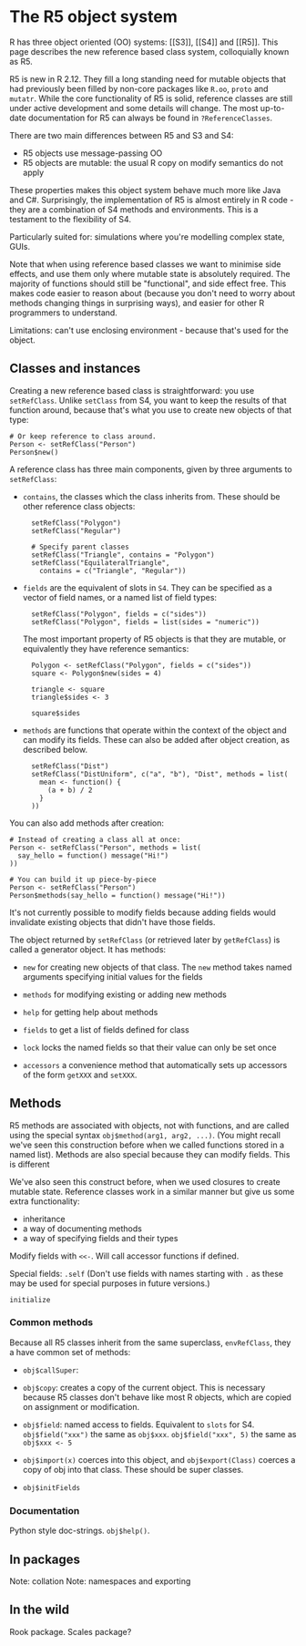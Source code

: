 # The R5 object system

<!-- http://www.inside-r.org/r-doc/methods/ReferenceClasses -->

R has three object oriented (OO) systems: [[S3]], [[S4]] and [[R5]]. This page describes the new reference based class system, colloquially known as R5.

R5 is new in R 2.12. They fill a long standing need for mutable objects that had previously been filled by non-core packages like `R.oo`, `proto` and `mutatr`. While the core functionality of R5 is solid, reference classes are still under active development and some details will change.  The most up-to-date documentation for R5 can always be found in `?ReferenceClasses`.

There are two main differences between R5 and S3 and S4:

  * R5 objects use message-passing OO
  * R5 objects are mutable: the usual R copy on modify semantics do not apply

These properties makes this object system behave much more like Java and C#. Surprisingly, the implementation of R5 is almost entirely in R code - they are a combination of S4 methods and environments.  This is a testament to the flexibility of S4.

Particularly suited for: simulations where you're modelling complex state, GUIs.

Note that when using reference based classes we want to minimise side effects, and use them only where mutable state is absolutely required. The majority of functions should still be "functional", and side effect free. This makes code easier to reason about (because you don't need to worry about methods changing things in surprising ways), and easier for other R programmers to understand.

Limitations: can't use enclosing environment - because that's used for the object.

## Classes and instances

Creating a new reference based class is straightforward: you use `setRefClass`. Unlike `setClass` from S4, you want to keep the results of that function around, because that's what you use to create new objects of that type:

    # Or keep reference to class around.
    Person <- setRefClass("Person")
    Person$new()

A reference class has three main components, given by three arguments to `setRefClass`:

* `contains`, the classes which the class inherits from. These should be other
  reference class objects:

        setRefClass("Polygon")
        setRefClass("Regular")

        # Specify parent classes
        setRefClass("Triangle", contains = "Polygon")
        setRefClass("EquilateralTriangle", 
          contains = c("Triangle", "Regular"))

* `fields` are the equivalent of slots in `S4`. They can be specified as a
  vector of field names, or a named list of field types:

        setRefClass("Polygon", fields = c("sides"))
        setRefClass("Polygon", fields = list(sides = "numeric"))

  The most important property of R5 objects is that they are mutable, or
  equivalently they have reference semantics:
  
        Polygon <- setRefClass("Polygon", fields = c("sides"))
        square <- Polygon$new(sides = 4)
        
        triangle <- square
        triangle$sides <- 3
        
        square$sides        

* `methods` are functions that operate within the context of the object and
  can modify its fields. These can also be added after object creation, as
  described below.

        setRefClass("Dist")
        setRefClass("DistUniform", c("a", "b"), "Dist", methods = list(
          mean <- function() {
            (a + b) / 2
          }
        ))

You can also add methods after creation:

    # Instead of creating a class all at once:
    Person <- setRefClass("Person", methods = list(
      say_hello = function() message("Hi!")
    ))
    
    # You can build it up piece-by-piece
    Person <- setRefClass("Person")
    Person$methods(say_hello = function() message("Hi!"))

It's not currently possible to modify fields because adding fields would invalidate existing objects that didn't have those fields.

The object returned by `setRefClass` (or retrieved later by `getRefClass`) is called a generator object. It has methods:

* `new` for creating new objects of that class. The `new` method takes named
  arguments specifying initial values for the fields

* `methods` for modifying existing or adding new methods

* `help` for getting help about methods

* `fields` to get a list of fields defined for class

* `lock` locks the named fields so that their value can only be set once 

* `accessors` a convenience method that automatically sets up accessors of the
  form `getXXX` and `setXXX`.


## Methods

R5 methods are associated with objects, not with functions, and are called using the special syntax `obj$method(arg1, arg2, ...)`. (You might recall we've seen this construction before when we called functions stored in a named list). Methods are also special because they can modify fields. This is different

We've also seen this construct before, when we used closures to create mutable state. Reference classes work in a similar manner but give us some extra functionality:

* inheritance
* a way of documenting methods
* a way of specifying fields and their types

Modify fields with `<<-`. Will call accessor functions if defined.

Special fields: `.self` (Don't use fields with names starting with `.` as these may be used for special purposes in future versions.)

`initialize`

### Common methods

Because all R5 classes inherit from the same superclass, `envRefClass`, they a have common set of methods:

* `obj$callSuper`:

* `obj$copy`: creates a copy of the current object. This is necessary because
  R5 classes don't behave like most R objects, which are copied on assignment
  or modification.

* `obj$field`: named access to fields. Equivalent to `slots` for S4.
  `obj$field("xxx")` the same as `obj$xxx`. `obj$field("xxx", 5)` the same as
  `obj$xxx <- 5`

* `obj$import(x)` coerces into this object, and `obj$export(Class)` coerces a
  copy of obj into that class.  These should be super classes.

* `obj$initFields`

### Documentation

Python style doc-strings.  `obj$help()`.

## In packages

Note: collation
Note: namespaces and exporting

## In the wild

Rook package. Scales package?
